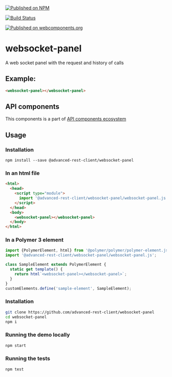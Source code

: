 [![Published on NPM](https://img.shields.io/npm/v/@advanced-rest-client/websocket-panel.svg)](https://www.npmjs.com/package/@advanced-rest-client/websocket-panel)

[![Build Status](https://travis-ci.org/advanced-rest-client/websocket-panel.svg?branch=stage)](https://travis-ci.org/advanced-rest-client/websocket-panel)

[![Published on webcomponents.org](https://img.shields.io/badge/webcomponents.org-published-blue.svg)](https://www.webcomponents.org/element/@advanced-rest-client/websocket-panel)


# websocket-panel

A web socket panel with the request and history of calls

## Example:

```html
<websocket-panel></websocket-panel>
```

## API components

This components is a part of [API components ecosystem](https://elements.advancedrestclient.com/)

## Usage

### Installation
```
npm install --save @advanced-rest-client/websocket-panel
```

### In an html file

```html
<html>
  <head>
    <script type="module">
      import '@advanced-rest-client/websocket-panel/websocket-panel.js';
    </script>
  </head>
  <body>
    <websocket-panel></websocket-panel>
  </body>
</html>
```

### In a Polymer 3 element

```js
import {PolymerElement, html} from '@polymer/polymer/polymer-element.js';
import '@advanced-rest-client/websocket-panel/websocket-panel.js';

class SampleElement extends PolymerElement {
  static get template() {
    return html`<websocket-panel></websocket-panel>`;
  }
}
customElements.define('sample-element', SampleElement);
```

### Installation

```sh
git clone https://github.com/advanced-rest-client/websocket-panel
cd websocket-panel
npm i
```

### Running the demo locally

```sh
npm start
```

### Running the tests
```sh
npm test
```
